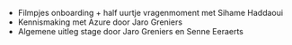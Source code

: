 - Filmpjes onboarding + half uurtje vragenmoment met Sihame Haddaoui
- Kennismaking met Azure door Jaro Greniers
- Algemene uitleg stage door Jaro Greniers en Senne Eeraerts
